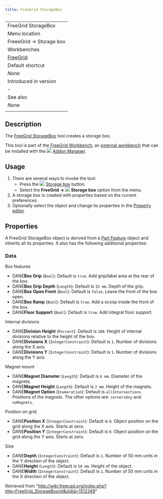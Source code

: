 ```yaml
---
title: FreeGrid StorageBox
---
```

|  |
| --- |
| FreeGrid StorageBox |
| Menu location |
| FreeeGrid → Storage box |
| Workbenches |
| [FreeGrid](/FreeGrid_Workbench "FreeGrid Workbench") |
| Default shortcut |
| *None* |
| Introduced in version |
| - |
| See also |
| *None* |
|  |

## Description

The [FreeGrid StorageBox](/FreeGrid_StorageBox "FreeGrid StorageBox") tool creates a storage box.

This tool is part of the [FreeGrid Workbench](/FreeGrid_Workbench "FreeGrid Workbench"), an [external workbench](/External_workbenches "External workbenches") that can be installed with the ![](/images/Std_AddonMgr.svg) [Addon Manager](/Std_AddonMgr "Std AddonMgr").

## Usage

1. There are several ways to invoke the tool:
   * Press the ![](/images/FreeGrid_StorageBox.svg) [Storage box](/FreeGrid_StorageBox "FreeGrid StorageBox") button.
   * Select the **FreeGrid → ![](/images/FreeGrid_StorageBox.svg) Storage box** option from the menu.
2. A storage box is created with properties based on the current preferences.
3. Optionally select the object and change its properties in the [Property editor](/Property_editor "Property editor").

## Properties

A FreeGrid StorageBox object is derived from a [Part Feature](/Part_Feature "Part Feature") object and inherits all its properties. It also has the following additional properties:

### Data

Box features

* DANE**Box Grip** (`Bool`): Default is `true`. Add grip/label area at the rear of the box.
* DANE**Box Grip Depth** (`Length`): Default is `15 mm`. Depth of the grip.
* DANE**Box Open Front** (`Bool`): Default is `false`. Leave the front of the box open.
* DANE**Box Ramp** (`Bool`): Default is `true`. Add a scoop inside the front of the box.
* DANE**Floor Support** (`Bool`): Default is `true`. Add integral floor support.

Internal divisions

* DANE**Division Height** (`Percent`): Default is `100`. Height of internal divisions relative to the height of the box.
* DANE**Divisions X** (`IntegerConstraint`): Default is `1`. Number of divisions along the X axis.
* DANE**Divisions Y** (`IntegerConstraint`): Default is `1`. Number of divisions along the Y axis.

Magnet mount

* DANE**Magnet Diameter** (`Length`): Default is `6 mm`. Diameter of the magnets.
* DANE**Magnet Height** (`Length`): Default is `2 mm`. Height of the magnets.
* DANE**Magnet Option** (`Enumeration`): Default is `allIntersections`. Positions of the magnets. The other options are: `cornersOny` and `noMagnets`.

Position on grid

* DANE**Position X** (`IntegerConstraint`): Default is `0`. Object position on the grid along the X axis. Starts at zero.
* DANE**Position Y** (`IntegerConstraint`): Default is `0`. Object position on the grid along the Y axis. Starts at zero.

Size

* DANE**Depth** (`IntegerConstraint`): Default is `1`. Number of 50 mm units in the Y direction of the object.
* DANE**Height** (`Length`): Default is `50 mm`. Height of the object.
* DANE**Width** (`IntegerConstraint`): Default is `1`. Number of 50 mm units in the X direction of the object.

Retrieved from "<http://wiki.freecad.org/index.php?title=FreeGrid_StorageBox/pl&oldid=1512349>"